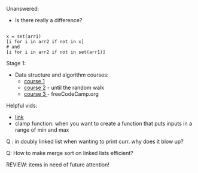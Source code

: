 Unanswered:

* Is there really a difference?

```

x = set(arr1)
[i for i in arr2 if not in x]
# and 
[i for i in arr2 if not in set(arr1)]

```

Stage 1: 

 * Data structure and algorithm 
    courses: 
    * [course 1](https://ocw.mit.edu/courses/6-0001-introduction-to-computer-science-and-programming-in-python-fall-2016/)
    * [course 2](https://ocw.mit.edu/courses/6-0002-introduction-to-computational-thinking-and-data-science-fall-2016/video_galleries/lecture-videos/) - until the random walk
    * [course 3  ](https://www.youtube.com/watch?v=8hly31xKli0)- freeCodeCamp.org

Helpful vids: 
* [link](https://www.youtube.com/c/eniolaa)
* clamp function: when you want to create a function that puts inputs in a range of min and max


Q : in doubly linked list when wanting to print curr. why does it blow up?

Q: How to make merge sort on linked lists efficient?

REVIEW: items in need of future attention!